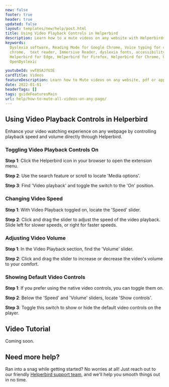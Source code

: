 ```yaml
---
new: false
footer: true
header: true
updated: false
layout: templates/new/help/post.html
title: Using Video Playback Controls in Helperbird
description: Learn how to a mute videos on any website with Helperbirds browser extension.
keywords:
  Dyslexia software, Reading Mode for Google Chrome, Voice typing for chrome, Text to speech for
  chrome,  text reader, Immersive Reader, dyslexia fonts, accessibility software, dyslexia software,
  Helperbird for Edge, Helperbird for Firefox, Helperbird for Chrome, Opendyslexic for Chrome,
  OpenDyslexic

youtubeId: vwT8SAJfU3E
cardTitle: Videos
featureDescription: Learn how to Mute videos on any website, pdf or app.
date: 2022-01-01
headerTags: []
tags: guideFeaturesMain
url: help/how-to-mute-all-videos-on-any-page/
---
```


## Using Video Playback Controls in Helperbird

Enhance your video watching experience on any webpage by controlling playback speed and volume directly through Helperbird.

### Toggling Video Playback Controls On

**Step 1**: Click the Helperbird icon in your browser to open the extension menu.

**Step 2**: Use the search feature or scroll to locate 'Media options'.

**Step 3**: Find 'Video playback' and toggle the switch to the 'On' position.

### Changing Video Speed

**Step 1**: With Video Playback toggled on, locate the 'Speed' slider.

**Step 2**: Click and drag the slider to adjust the speed of the video playback. Slide left for slower speeds, or right for faster speeds.

### Adjusting Video Volume

**Step 1**: In the Video Playback section, find the 'Volume' slider.

**Step 2**: Click and drag the slider to increase or decrease the video's volume to your comfort.

### Showing Default Video Controls

**Step 1**: If you prefer using the native video controls, you can toggle them on.

**Step 2**: Below the 'Speed' and 'Volume' sliders, locate 'Show controls'.

**Step 3**: Toggle this switch to show or hide the default video controls on the player.


## Video Tutorial

Coming soon.

## Need more help?

Ran into a snag while getting started? No worries at all! Just reach out to our friendly [Helperbird support team](/support/), and we'll help you smooth things out in no time.

